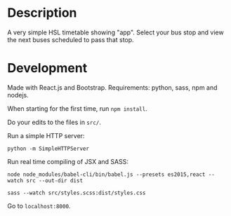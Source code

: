 # Description
A very simple HSL timetable showing "app". Select your bus stop and view the next buses scheduled to pass that stop.

# Development
Made with React.js and Bootstrap. 
Requirements: python, sass, npm and nodejs.

When starting for the first time, run ```npm install```.

Do your edits to the files in `src/`.

Run a simple HTTP server:

```
python -m SimpleHTTPServer
```

Run real time compiling of JSX and SASS:

```
node node_modules/babel-cli/bin/babel.js --presets es2015,react --watch src --out-dir dist
```

```
sass --watch src/styles.scss:dist/styles.css
```

Go to ```localhost:8000```.
